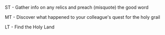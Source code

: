 ST - Gather info on any relics and preach (misquote) the good word

MT - Discover what happened to your colleague's quest for the holy grail 

LT - Find the Holy Land